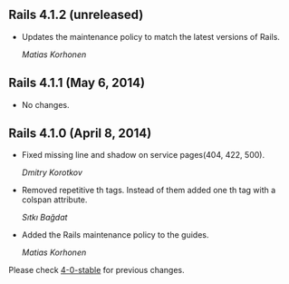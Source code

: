 ## Rails 4.1.2 (unreleased) ##

*   Updates the maintenance policy to match the latest versions of Rails.

    *Matias Korhonen*


## Rails 4.1.1 (May 6, 2014) ##

*   No changes.


## Rails 4.1.0 (April 8, 2014) ##

*   Fixed missing line and shadow on service pages(404, 422, 500).

    *Dmitry Korotkov*

*   Removed repetitive th tags. Instead of them added one th tag with a colspan attribute.

    *Sıtkı Bağdat*

*   Added the Rails maintenance policy to the guides.

    *Matias Korhonen*

Please check [4-0-stable](https://github.com/rails/rails/blob/4-0-stable/guides/CHANGELOG.md) for previous changes.
